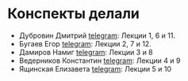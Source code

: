 # Конспекты делали
* Дубровин Дмитрий [telegram](https://t.me/ddubrovin): Лекции 1, 6 и 11.
* Бугаев Егор [telegram](https://t.me/TempestE7): Лекции 2, 7 и 12.
* Дамиров Намиг [telegram](https://t.me/NDamirov): Лекции 3 и 8
* Ведерников Константин [telegram](https://t.me/kostya0aytsok): Лекции 4 и 9
* Ящинская Елизавета [telegram](https://t.me/Elizkaveta): Лекции 5 и 10
